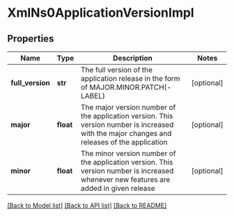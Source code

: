 # XmlNs0ApplicationVersionImpl

## Properties
Name | Type | Description | Notes
------------ | ------------- | ------------- | -------------
**full_version** | **str** | The full version of the application release in the form of MAJOR.MINOR.PATCH(-LABEL) | [optional] 
**major** | **float** | The major version number of the application version. This version number is increased with the major changes and releases of the application | [optional] 
**minor** | **float** | The minor version number of the application version. This version number is increased whenever new features are added in given release | [optional] 

[[Back to Model list]](../README.md#documentation-for-models) [[Back to API list]](../README.md#documentation-for-api-endpoints) [[Back to README]](../README.md)


